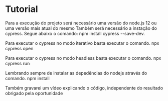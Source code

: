 # Tutorial
Para a execução do projeto será necessário uma versão do node.js 12 ou uma versão mais atual do mesmo
Também será necessário a instação do cypress. Segue abaixo o comando:
npm install cypress --save-dev.

Para executar o cypress no modo iterativo basta executar o comando.
npx cypress open

Para executar o cypress no modo headless basta executar o comando.
npx cypress run

Lembrando sempre de instalar as depedências do nodejs através do comando.
npm install

Também gravarei um vídeo explicando o código, independente do resultado obrigado pela oportunidade

